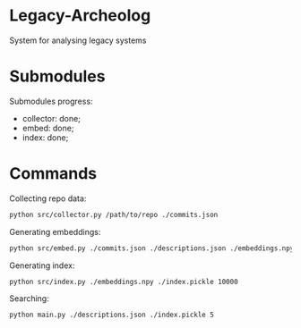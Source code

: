 # Legacy-Archeolog
System for analysing legacy systems

# Submodules

Submodules progress:
* collector: done;
* embed: done;
* index: done;

# Commands

Collecting repo data:
```bash
python src/collector.py /path/to/repo ./commits.json
```

Generating embeddings:
```bash
python src/embed.py ./commits.json ./descriptions.json ./embeddings.npy ./system_prompt.txt
```

Generating index:
```bash
python src/index.py ./embeddings.npy ./index.pickle 10000
```

Searching:
```bash
python main.py ./descriptions.json ./index.pickle 5
```
